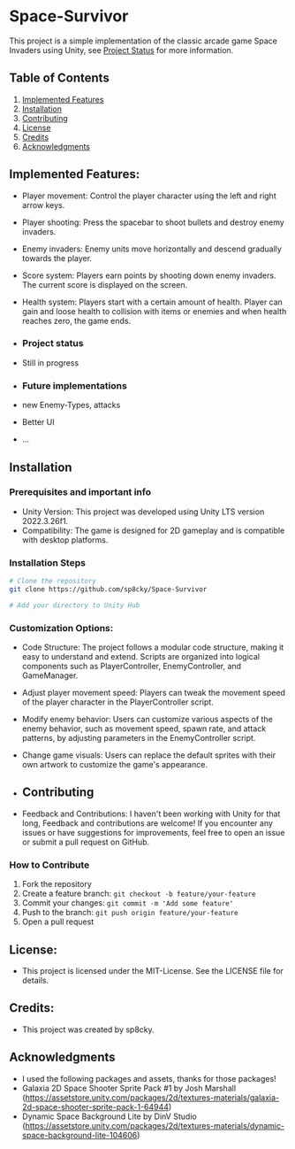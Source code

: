 # Space-Survivor

This project is a simple implementation of the classic arcade game Space Invaders using Unity, see [Project Status](#Implemented-Features) for more information.

## Table of Contents

1. [Implemented Features](#Implemented-Features)
2. [Installation](#installation)
3. [Contributing](#contributing)
4. [License](#license)
5. [Credits](#credits)
6. [Acknowledgments](#acknowledgments)


## Implemented Features:
- Player movement: Control the player character using the left and right arrow keys.
- Player shooting: Press the spacebar to shoot bullets and destroy enemy invaders.
- Enemy invaders: Enemy units move horizontally and descend gradually towards the player. 
- Score system: Players earn points by shooting down enemy invaders. The current score is displayed on the screen.
- Health system: Players start with a certain amount of health. Player can gain and loose health to collision with items or enemies and when health reaches zero, the game ends.


- ### Project status

- Still in progress

- ### Future implementations

- new Enemy-Types, attacks
- Better UI
- ...

## Installation

### Prerequisites and important info

- Unity Version: This project was developed using Unity LTS version 2022.3.26f1.
- Compatibility: The game is designed for 2D gameplay and is compatible with desktop platforms.


### Installation Steps

```bash
# Clone the repository
git clone https://github.com/sp8cky/Space-Survivor

# Add your directory to Unity Hub
```

### Customization Options:

- Code Structure: The project follows a modular code structure, making it easy to understand and extend. Scripts are organized into logical components such as PlayerController, EnemyController, and GameManager.
- Adjust player movement speed: Players can tweak the movement speed of the player character in the PlayerController script.
- Modify enemy behavior: Users can customize various aspects of the enemy behavior, such as movement speed, spawn rate, and attack patterns, by adjusting parameters in the EnemyController script.
- Change game visuals: Users can replace the default sprites with their own artwork to customize the game's appearance.

- ## Contributing
- Feedback and Contributions: I haven't been working with Unity for that long, Feedback and contributions are welcome! If you encounter any issues or have suggestions for improvements, feel free to open an issue or submit a pull request on GitHub.

### How to Contribute
1. Fork the repository
2. Create a feature branch: `git checkout -b feature/your-feature`
3. Commit your changes: `git commit -m 'Add some feature'`
4. Push to the branch: `git push origin feature/your-feature`
5. Open a pull request

## License:
- This project is licensed under the MIT-License. See the LICENSE file for details.

## Credits:
- This project was created by sp8cky.

## Acknowledgments
- I used the following packages and assets, thanks for those packages!
- Galaxia 2D Space Shooter Sprite Pack #1 by Josh Marshall (https://assetstore.unity.com/packages/2d/textures-materials/galaxia-2d-space-shooter-sprite-pack-1-64944)
- Dynamic Space Background Lite by DinV Studio (https://assetstore.unity.com/packages/2d/textures-materials/dynamic-space-background-lite-104606)

